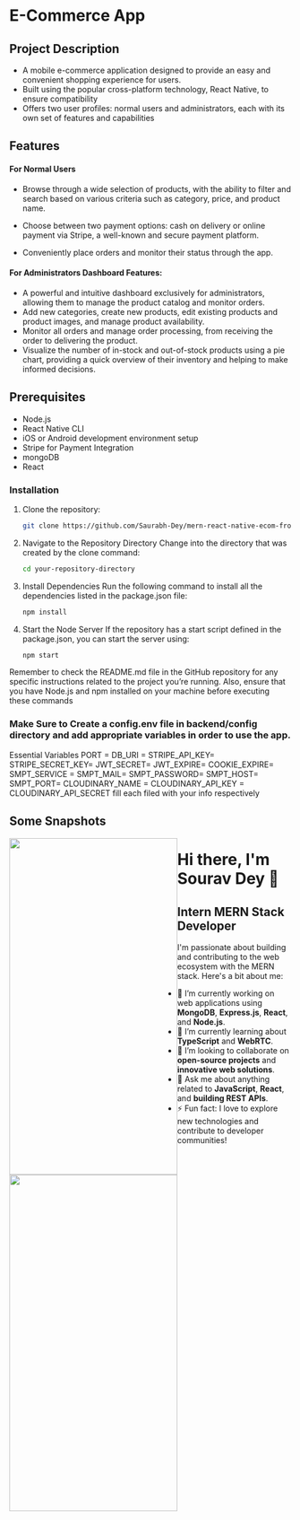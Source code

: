 # E-Commerce App

## Project Description

- A mobile e-commerce application designed to provide an easy and convenient shopping
experience for users.
- Built using the popular cross-platform technology, React Native, to ensure compatibility
- Offers two user profiles: normal users and administrators, each with its own set of
features and capabilities

## Features

#### For Normal Users
- Browse through a wide selection of products, with the ability to filter and search based
on various criteria such as category, price, and product name.

- Choose between two payment options: cash on delivery or online payment via Stripe, a
well-known and secure payment platform.
- Conveniently place orders and monitor their status through the app.


#### For Administrators Dashboard Features:
- A powerful and intuitive dashboard exclusively for administrators, allowing them to
manage the product catalog and monitor orders.
- Add new categories, create new products, edit existing products and product images,
and manage product availability.
- Monitor all orders and manage order processing, from receiving the order to delivering
the product.
- Visualize the number of in-stock and out-of-stock products using a pie chart, providing a
quick overview of their inventory and helping to make informed decisions.



## Prerequisites

- Node.js
- React Native CLI
- iOS or Android development environment setup
- Stripe for Payment Integration
- mongoDB
- React

### Installation

1. Clone the repository:
   ```sh
   git clone https://github.com/Saurabh-Dey/mern-react-native-ecom-frontend.git   
2. Navigate to the Repository Directory Change into the directory that was created by the clone command:
   ```sh
   cd your-repository-directory
3. Install Dependencies Run the following command to install all the dependencies listed in the package.json file:
   ```sh
   npm install
4. Start the Node Server If the repository has a start script defined in the package.json, you can start the server using:
   ```sh
   npm start

Remember to check the README.md file in the GitHub repository for any specific instructions related to the project you’re running. Also, ensure that you have Node.js and npm installed on your machine before executing these commands

### Make Sure to Create a config.env file in backend/config directory and add appropriate variables in order to use the app.

Essential Variables      PORT = DB_URI = STRIPE_API_KEY= STRIPE_SECRET_KEY= JWT_SECRET= JWT_EXPIRE= COOKIE_EXPIRE= SMPT_SERVICE = SMPT_MAIL= SMPT_PASSWORD= SMPT_HOST= SMPT_PORT= CLOUDINARY_NAME = CLOUDINARY_API_KEY = CLOUDINARY_API_SECRET fill each filed with your info respectively

## Some Snapshots
<img src="https://github.com/Saurabh-Dey/mern-react-native-ecom-frontend/blob/master/appScreenShots/homeScreen.png" width="300" height="600" style="float: left;">
<img src="https://github.com/Saurabh-Dey/mern-react-native-ecom-frontend/blob/master/appScreenShots/adminpanel.png" width="300" height="600" style="float: left;">



# Hi there, I'm Sourav Dey 👋

## Intern MERN Stack Developer

I'm passionate about building and contributing to the web ecosystem with the MERN stack. Here's a bit about me:

- 🔭 I’m currently working on web applications using **MongoDB**, **Express.js**, **React**, and **Node.js**.
- 🌱 I’m currently learning about **TypeScript** and **WebRTC**.
- 👯 I’m looking to collaborate on **open-source projects** and **innovative web solutions**.
- 💬 Ask me about anything related to **JavaScript**, **React**, and **building REST APIs**.
- ⚡ Fun fact: I love to explore new technologies and contribute to developer communities!

